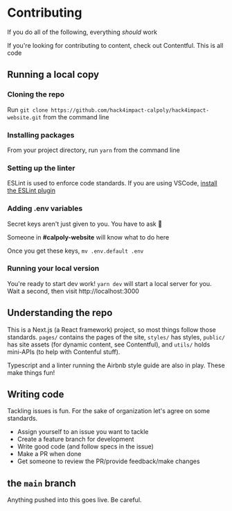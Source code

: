 # Contributing

If you do all of the following, everything _should_ work

If you're looking for contributing to content, check out Contentful. This is all code

## Running a local copy

### Cloning the repo

Run `git clone https://github.com/hack4impact-calpoly/hack4impact-website.git` from the command line

### Installing packages

From your project directory, run `yarn` from the command line

### Setting up the linter

ESLint is used to enforce code standards. If you are using VSCode, [install the ESLint plugin](https://marketplace.visualstudio.com/items?itemName=dbaeumer.vscode-eslint)

### Adding .env variables

Secret keys aren't just given to you. You have to ask 🔐

Someone in **#calpoly-website** will know what to do here

Once you get these keys, `mv .env.default .env`

### Running your local version

You're ready to start dev work! `yarn dev` will start a local server for you. Wait a second, then visit http://localhost:3000

## Understanding the repo

This is a Next.js (a React framework) project, so most things follow those standards. `pages/` contains the pages of the site, `styles/` has styles, `public/` has site assets (for dynamic content, see Contentful), and `utils/` holds mini-APIs (to help with Contenful stuff).

Typescript and a linter running the Airbnb style guide are also in play. These make things fun!

## Writing code

Tackling issues is fun. For the sake of organization let's agree on some standards.

- Assign yourself to an issue you want to tackle
- Create a feature branch for development
- Write good code (and follow specs in the issue)
- Make a PR when done
- Get someone to review the PR/provide feedback/make changes

## the `main` branch

Anything pushed into this goes live. Be careful.